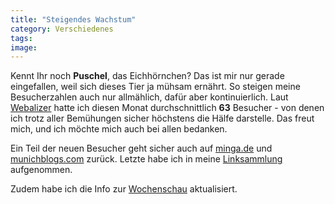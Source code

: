 ```yaml
---
title: "Steigendes Wachstum"
category: Verschiedenes
tags: 
image: 
---
```


Kennt Ihr noch **Puschel**, das Eichhörnchen? Das ist mir nur gerade eingefallen, weil sich dieses Tier ja mühsam ernährt. So steigen meine Besucherzahlen auch nur allmählich, dafür aber kontinuierlich. Laut [Webalizer](http://www.mrunix.net/webalizer/) hatte ich diesen Monat durchschnittlich **63** Besucher - von denen ich trotz aller Bemühungen sicher höchstens die Hälfe darstelle. Das freut mich, und ich möchte mich auch bei allen bedanken.

Ein Teil der neuen Besucher geht sicher auch auf [minga.de](http://www.minga.de/) und [munichblogs.com](http://www.munichblogs.com/) zurück. Letzte habe ich in meine [Linksammlung](/netzwerk) aufgenommen.

Zudem habe ich die Info zur [Wochenschau](/downloads?wochenschau) aktualisiert.

